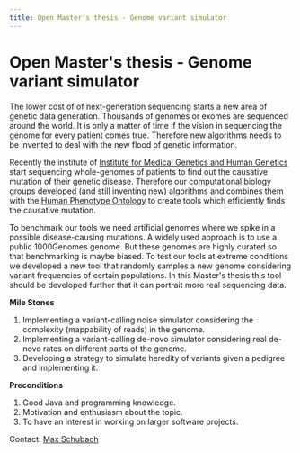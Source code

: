 ```yaml
---
title: Open Master's thesis - Genome variant simulator
---
```


# Open Master's thesis - Genome variant simulator

The lower cost of of next-generation sequencing starts a new area of genetic data generation. Thousands of genomes or exomes are sequenced around the world. It is only a matter of time if the vision in sequencing the genome for every patient comes true. Therefore new algorithms needs to be invented to deal with the new flood of genetic information.

Recently the institute of [Institute for Medical Genetics and Human Genetics](http://genetik.charite.de/) start sequencing whole-genomes of patients to find out the causative mutation of their genetic disease. Therefore our computational biology groups developed (and still inventing new) algorithms and combines them with the [Human Phenotype Ontology](http://human-phenotype-ontology.org/) to create tools which efficiently finds the causative mutation.

To benchmark our tools we need artificial genomes where we spike in a possible disease-causing mutations. A widely used approach is to use a public 1000Genomes genome. But these genomes are highly curated so that benchmarking is maybe biased. To test our tools at extreme conditions we developed a new tool that randomly samples a new genome considering variant frequencies of certain populations. In this Master's thesis this tool should be developed further that it can portrait more real sequencing data.

__Mile Stones__

1. Implementing a variant-calling noise simulator considering the complexity (mappability of reads) in the genome.
2. Implementing a variant-calling de-novo simulator considering real de-novo rates on different parts of the genome.
3. Developing a strategy to simulate heredity of variants given a pedigree and implementing it.

__Preconditions__

1. Good Java and programming knowledge.
2. Motivation and enthusiasm about the topic.
3. To have an interest in working on larger software projects.

Contact: [Max Schubach](team_schubach.html)

